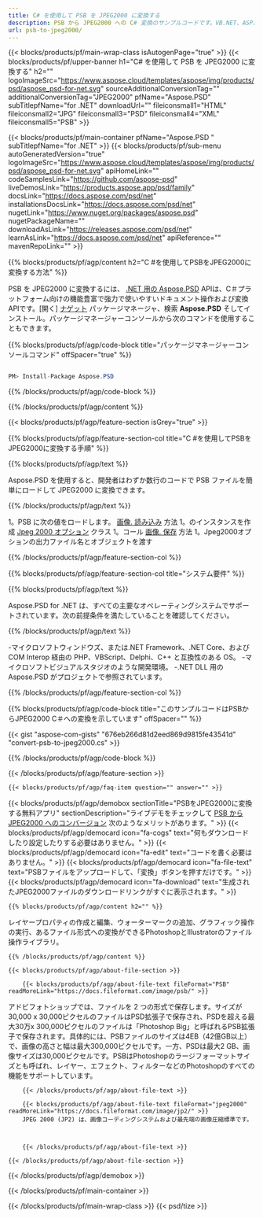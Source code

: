 ```yaml
---
title: C# を使用して PSB を JPEG2000 に変換する
description: PSB から JPEG2000 への C# 変換のサンプルコードです。VB.NET、ASP.NET、または任意の.NET ベースのアプリケーション内で PSB ファイルを JPEG2000 にバッチ変換するには、API サンプルコードを使用します。
url: psb-to-jpeg2000/
---
```


{{< blocks/products/pf/main-wrap-class isAutogenPage="true" >}}
{{< blocks/products/pf/upper-banner h1="C# を使用して PSB を JPEG2000 に変換する" h2="" logoImageSrc="https://www.aspose.cloud/templates/aspose/img/products/psd/aspose_psd-for-net.svg" sourceAdditionalConversionTag="" additionalConversionTag="JPEG2000" pfName="Aspose.PSD" subTitlepfName="for .NET" downloadUrl="" fileiconsmall1="HTML" fileiconsmall2="JPG" fileiconsmall3="PSD" fileiconsmall4="XML" fileiconsmall5="PSB" >}}

{{< blocks/products/pf/main-container pfName="Aspose.PSD " subTitlepfName="for .NET" >}}
{{< blocks/products/pf/sub-menu autoGeneratedVersion="true" logoImageSrc="https://www.aspose.cloud/templates/aspose/img/products/psd/aspose_psd-for-net.svg" apiHomeLink="" codeSamplesLink="https://github.com/aspose-psd" liveDemosLink="https://products.aspose.app/psd/family" docsLink="https://docs.aspose.com/psd/net" installationsDocsLink="https://docs.aspose.com/psd/net" nugetLink="https://www.nuget.org/packages/aspose.psd" nugetPackageName="" downloadAsLink="https://releases.aspose.com/psd/net" learnAsLink="https://docs.aspose.com/psd/net" apiReference="" mavenRepoLink="" >}}

{{% blocks/products/pf/agp/content h2="C #を使用してPSBをJPEG2000に変換する方法" %}}

PSB を JPEG2000 に変換するには、 <a href="/psd/{{< lang-code >}}net">.NET 用の Aspose.PSD</a> APIは、C＃プラットフォーム向けの機能豊富で強力で使いやすいドキュメント操作および変換APIです。[開く] <a href="https://www.nuget.org/packages/aspose.psd">ナゲット</a> パッケージマネージャ、検索 <b>Aspose.PSD</b> そしてインストール。パッケージマネージャーコンソールから次のコマンドを使用することもできます。

{{% blocks/products/pf/agp/code-block title="パッケージマネージャーコンソールコマンド" offSpacer="true" %}}

```cs

PM> Install-Package Aspose.PSD

```

{{% /blocks/products/pf/agp/code-block %}}

{{% /blocks/products/pf/agp/content %}}

{{< blocks/products/pf/agp/feature-section isGrey="true" >}}

{{% blocks/products/pf/agp/feature-section-col title="C #を使用してPSBをJPEG2000に変換する手順" %}}

{{% blocks/products/pf/agp/text %}}

 Aspose.PSD を使用すると、開発者はわずか数行のコードで PSB ファイルを簡単にロードして JPEG2000 に変換できます。

{{% /blocks/products/pf/agp/text %}}

1。PSB に次の値をロードします。 [画像. 読み込み](https://apireference.aspose.com/psd/net/aspose.psd/image/methods/load/index) 方法
1。のインスタンスを作成 [Jpeg 2000 オプション](https://apireference.aspose.com/psd/net/aspose.psd.imageoptions/Jpeg2000Options) クラス
1。コール [画像. 保存](https://apireference.aspose.com/psd/net/aspose.psd/image/methods/save/index) 方法
1。Jpeg2000オプションの出力ファイル名とオブジェクトを渡す

{{% /blocks/products/pf/agp/feature-section-col %}}

{{% blocks/products/pf/agp/feature-section-col title="システム要件" %}}

{{% blocks/products/pf/agp/text %}}

 Aspose.PSD for .NET は、すべての主要なオペレーティングシステムでサポートされています。次の前提条件を満たしていることを確認してください。

{{% /blocks/products/pf/agp/text %}}

-マイクロソフトウィンドウズ、または.NET Framework、.NET Core、および COM Interop 経由の PHP、VBScript、Delphi、C++ と互換性のある OS。
-マイクロソフトビジュアルスタジオのような開発環境。
-.NET DLL 用の Aspose.PSD がプロジェクトで参照されています。

{{% /blocks/products/pf/agp/feature-section-col %}}

{{% blocks/products/pf/agp/code-block title="このサンプルコードはPSBからJPEG2000 C＃への変換を示しています" offSpacer="" %}}

{{< gist "aspose-com-gists" "676eb266d81d2eed869d9815fe43541d" "convert-psb-to-jpeg2000.cs" >}}

{{% /blocks/products/pf/agp/code-block %}}

{{< /blocks/products/pf/agp/feature-section >}}

    {{< blocks/products/pf/agp/faq-item question="" answer="" >}}
 

<!-- aboutfile Starts -->

{{< blocks/products/pf/agp/demobox sectionTitle="PSBをJPEG2000に変換する無料アプリ" sectionDescription="ライブデモをチェックして [PSB から JPEG2000 へのコンバージョン](https://products.aspose.app/psd/conversion/psb-to-jpeg2000) 次のようなメリットがあります。" >}}
        {{< blocks/products/pf/agp/democard icon="fa-cogs" text="何もダウンロードしたり設定したりする必要はありません。" >}}
        {{< blocks/products/pf/agp/democard icon="fa-edit" text="コードを書く必要はありません。" >}}
        {{< blocks/products/pf/agp/democard icon="fa-file-text" text="PSBファイルをアップロードして、「変換」ボタンを押すだけです。" >}}
        {{< blocks/products/pf/agp/democard icon="fa-download" text="生成されたJPEG2000ファイルのダウンロードリンクがすぐに表示されます。" >}}

    {{% blocks/products/pf/agp/content h2="" %}}

レイヤープロパティの作成と編集、ウォーターマークの追加、グラフィック操作の実行、あるファイル形式への変換ができるPhotoshopとIllustratorのファイル操作ライブラリ。



    {{% /blocks/products/pf/agp/content %}}

    {{< blocks/products/pf/agp/about-file-section >}}

        {{< blocks/products/pf/agp/about-file-text fileFormat="PSB" readMoreLink="https://docs.fileformat.com/image/psb/" >}}
アドビフォトショップでは、ファイルを 2 つの形式で保存します。サイズが30,000 x 30,000ピクセルのファイルはPSD拡張子で保存され、PSDを超える最大30万x 300,000ピクセルのファイルは「Photoshop Big」と呼ばれるPSB拡張子で保存されます。具体的には、PSBファイルのサイズは4EB（42億GB以上）で、画像の高さと幅は最大300,000ピクセルです。一方、PSDは最大2 GB、画像サイズは30,000ピクセルです。PSBはPhotoshopのラージフォーマットサイズとも呼ばれ、レイヤー、エフェクト、フィルターなどのPhotoshopのすべての機能をサポートしています。

        {{< /blocks/products/pf/agp/about-file-text >}}

        {{< blocks/products/pf/agp/about-file-text fileFormat="jpeg2000" readMoreLink="https://docs.fileformat.com/image/jp2/" >}}
        JPEG 2000 (JP2) は、画像コーディングシステムおよび最先端の画像圧縮標準です。



        {{< /blocks/products/pf/agp/about-file-text >}}

    {{< /blocks/products/pf/agp/about-file-section >}}

{{< /blocks/products/pf/agp/demobox >}}

<!-- aboutfile Ends -->



{{< /blocks/products/pf/main-container >}}
    
{{< /blocks/products/pf/main-wrap-class >}}
{{< psd/tize >}}
